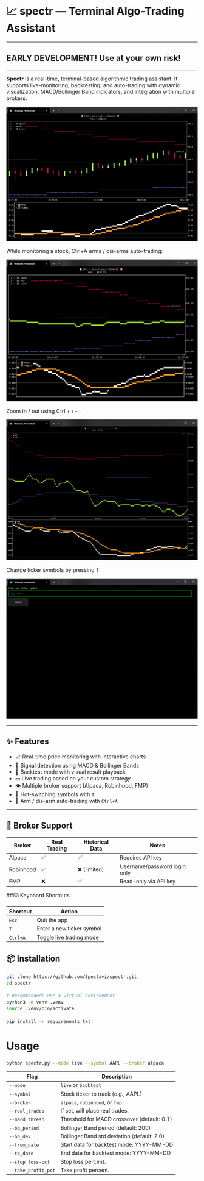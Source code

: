 # 📈 spectr — Terminal Algo-Trading Assistant

---

## EARLY DEVELOPMENT! Use at your own risk!

---

**Spectr** is a real-time, terminal-based algorithmic trading assistant. It supports live-monitoring, backtesting, and auto-trading with dynamic visualization, MACD/Bollinger Band indicators, and integration with multiple brokers.

![Example GIF](res/example_candles.gif)

While monitoring a stock, Ctrl+A arms / dis-arms auto-trading:

![Example 1](res/example1.png)

Zoom in / out using Ctrl + / - :

![Example 2](res/example2.png)

Change ticker symbols by pressing T:

![Example 3](res/example3.png)



---

## ✨ Features

- 📈 Real-time price monitoring with interactive charts
- 🧠 Signal detection using MACD & Bollinger Bands
- 🔁 Backtest mode with visual result playback
- 💵 Live trading based on your custom strategy.
- 👁️ Multiple broker support (Alpaca, Robinhood, FMP)
- 🔄 Hot-switching symbols with `T`
- 🤖 Arm / dis-arm auto-trading with `Ctrl+A`

---

## 🤝 Broker Support

| Broker    | Real Trading | Historical Data | Notes                        |
| --------- | ------------ | --------------- | ---------------------------- |
| Alpaca    | ✅            | ✅               | Requires API key             |
| Robinhood | ✅            | ❌ (limited)     | Username/password login only |
| FMP       | ❌            | ✅               | Read-only via API key        |


##⌨️ Keyboard Shortcuts

| Shortcut | Action                    |
|----------| ------------------------- |
| `Esc`    | Quit the app              |
| `T`      | Enter a new ticker symbol |
| `Ctrl+A` | Toggle live trading mode  |


## 📦 Installation

```bash
git clone https://github.com/Spectavi/spectr.git
cd spectr

# Recommended: use a virtual environment
python3 -m venv .venv
source .venv/bin/activate

pip install -r requirements.txt
```
# Usage
```bash
python spectr.py --mode live --symbol AAPL --broker alpaca
```


| Flag               | Description                                 |
|--------------------|---------------------------------------------|
| `--mode`           | `live` or `backtest`                        |
| `--symbol`         | Stock ticker to track (e.g., AAPL)          |
| `--broker`         | `alpaca`, `robinhood`, or `fmp`             |
| `--real_trades`    | If set, will place real trades.             |
| `--macd_thresh`    | Threshold for MACD crossover (default: 0.1) |
| `--bb_period`      | Bollinger Band period (default: 200)        |
| `--bb_dev`         | Bollinger Band std deviation (default: 2.0) |
| `--from_date`      | Start data for backtest mode: YYYY-MM-DD    |
| `--to_date`        | End date for backtest mode: YYYY-MM-DD      |
| `--stop_loss-pct`  | Stop loss percent.                          |
| `--take_profit_pct` | Take profit percent.                        |

